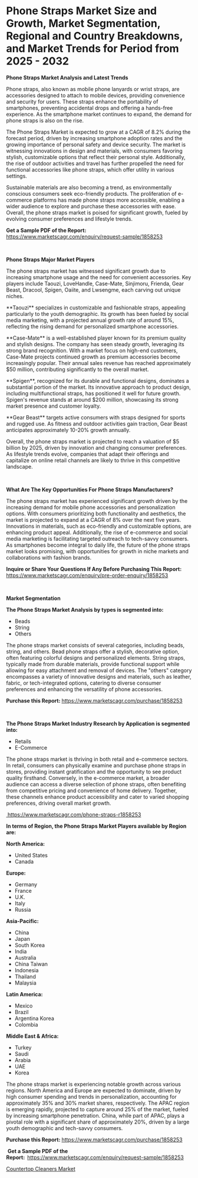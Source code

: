 <p><h1>Phone Straps Market Size and Growth, Market Segmentation, Regional and Country Breakdowns, and Market Trends for Period from 2025 -  2032</h1></p><p><strong>Phone Straps Market Analysis and Latest Trends</strong></p>
<p><p>Phone straps, also known as mobile phone lanyards or wrist straps, are accessories designed to attach to mobile devices, providing convenience and security for users. These straps enhance the portability of smartphones, preventing accidental drops and offering a hands-free experience. As the smartphone market continues to expand, the demand for phone straps is also on the rise. </p><p>The Phone Straps Market is expected to grow at a CAGR of 8.2% during the forecast period, driven by increasing smartphone adoption rates and the growing importance of personal safety and device security. The market is witnessing innovations in design and materials, with consumers favoring stylish, customizable options that reflect their personal style. Additionally, the rise of outdoor activities and travel has further propelled the need for functional accessories like phone straps, which offer utility in various settings. </p><p>Sustainable materials are also becoming a trend, as environmentally conscious consumers seek eco-friendly products. The proliferation of e-commerce platforms has made phone straps more accessible, enabling a wider audience to explore and purchase these accessories with ease. Overall, the phone straps market is poised for significant growth, fueled by evolving consumer preferences and lifestyle trends.</p></p>
<p><strong>Get a Sample PDF of the Report:&nbsp;</strong> <a href="https://www.marketscagr.com/enquiry/request-sample/1858253?utm_campaign=1909&utm_medium=2&utm_source=Github&utm_content=ia&utm_term=09022025&utm_id=phone-straps">https://www.marketscagr.com/enquiry/request-sample/1858253</a></p>
<p>&nbsp;</p>
<p><strong>Phone Straps Major Market Players</strong></p>
<p><p>The phone straps market has witnessed significant growth due to increasing smartphone usage and the need for convenient accessories. Key players include Taouzi, LoveHandle, Case-Mate, Sinjimoru, Frienda, Gear Beast, Dracool, Spigen, Oaiite, and Lwsengme, each carving out unique niches.</p><p>**Taouzi** specializes in customizable and fashionable straps, appealing particularly to the youth demographic. Its growth has been fueled by social media marketing, with a projected annual growth rate of around 15%, reflecting the rising demand for personalized smartphone accessories.</p><p>**Case-Mate** is a well-established player known for its premium quality and stylish designs. The company has seen steady growth, leveraging its strong brand recognition. With a market focus on high-end customers, Case-Mate projects continued growth as premium accessories become increasingly popular. Their annual sales revenue has reached approximately $50 million, contributing significantly to the overall market.</p><p>**Spigen**, recognized for its durable and functional designs, dominates a substantial portion of the market. Its innovative approach to product design, including multifunctional straps, has positioned it well for future growth. Spigen's revenue stands at around $200 million, showcasing its strong market presence and customer loyalty.</p><p>**Gear Beast** targets active consumers with straps designed for sports and rugged use. As fitness and outdoor activities gain traction, Gear Beast anticipates approximately 10-20% growth annually.</p><p>Overall, the phone straps market is projected to reach a valuation of $5 billion by 2025, driven by innovation and changing consumer preferences. As lifestyle trends evolve, companies that adapt their offerings and capitalize on online retail channels are likely to thrive in this competitive landscape.</p></p>
<p>&nbsp;</p>
<p><strong>What Are The Key Opportunities For Phone Straps Manufacturers?</strong></p>
<p><p>The phone straps market has experienced significant growth driven by the increasing demand for mobile phone accessories and personalization options. With consumers prioritizing both functionality and aesthetics, the market is projected to expand at a CAGR of 8% over the next five years. Innovations in materials, such as eco-friendly and customizable options, are enhancing product appeal. Additionally, the rise of e-commerce and social media marketing is facilitating targeted outreach to tech-savvy consumers. As smartphones become integral to daily life, the future of the phone straps market looks promising, with opportunities for growth in niche markets and collaborations with fashion brands.</p></p>
<p><strong>Inquire or Share Your Questions If Any Before Purchasing This Report:</strong> <a href="https://www.marketscagr.com/enquiry/pre-order-enquiry/1858253?utm_campaign=1909&utm_medium=2&utm_source=Github&utm_content=ia&utm_term=09022025&utm_id=phone-straps">https://www.marketscagr.com/enquiry/pre-order-enquiry/1858253</a></p>
<p>&nbsp;</p>
<p><strong>Market Segmentation</strong></p>
<p><strong>The Phone Straps Market Analysis by types is segmented into:</strong></p>
<p><ul><li>Beads</li><li>String</li><li>Others</li></ul></p>
<p><p>The phone straps market consists of several categories, including beads, string, and others. Bead phone straps offer a stylish, decorative option, often featuring colorful designs and personalized elements. String straps, typically made from durable materials, provide functional support while allowing for easy attachment and removal of devices. The "others" category encompasses a variety of innovative designs and materials, such as leather, fabric, or tech-integrated options, catering to diverse consumer preferences and enhancing the versatility of phone accessories.</p></p>
<p><strong>Purchase this Report:&nbsp;</strong><a href="https://www.marketscagr.com/purchase/1858253?utm_campaign=1909&utm_medium=2&utm_source=Github&utm_content=ia&utm_term=09022025&utm_id=phone-straps">https://www.marketscagr.com/purchase/1858253</a></p>
<p>&nbsp;</p>
<p><strong>The Phone Straps Market Industry Research by Application is segmented into:</strong></p>
<p><ul><li>Retails</li><li>E-Commerce</li></ul></p>
<p><p>The phone straps market is thriving in both retail and e-commerce sectors. In retail, consumers can physically examine and purchase phone straps in stores, providing instant gratification and the opportunity to see product quality firsthand. Conversely, in the e-commerce market, a broader audience can access a diverse selection of phone straps, often benefiting from competitive pricing and convenience of home delivery. Together, these channels enhance product accessibility and cater to varied shopping preferences, driving overall market growth.</p></p>
<p><a href="https://www.marketscagr.com/phone-straps-r1858253?utm_campaign=1909&utm_medium=2&utm_source=Github&utm_content=ia&utm_term=09022025&utm_id=phone-straps">&nbsp;https://www.marketscagr.com/phone-straps-r1858253</a></p>
<p><strong>In terms of Region, the Phone Straps Market Players available by Region are:</strong></p>
<p>
    <p> <strong> North America: </strong>
        <ul>
            <li>United States</li>
            <li>Canada</li>
        </ul>
        </p> 
    <p> <strong> Europe: </strong>
        <ul>
            <li>Germany</li>
            <li>France</li>
            <li>U.K.</li>
            <li>Italy</li>
            <li>Russia</li>
        </ul>
        </p> 
    <p> <strong> Asia-Pacific: </strong>
        <ul>
            <li>China</li>
            <li>Japan</li>
            <li>South Korea</li>
            <li>India</li>
            <li>Australia</li>
            <li>China Taiwan</li>
            <li>Indonesia</li>
            <li>Thailand</li>
            <li>Malaysia</li>
        </ul>
        </p> 
    <p> <strong> Latin America: </strong>
        <ul>
            <li>Mexico</li>
            <li>Brazil</li>
            <li>Argentina Korea</li>
            <li>Colombia</li>
        </ul>
        </p> 
    <p> <strong> Middle East & Africa: </strong>
        <ul>
            <li>Turkey</li>
            <li>Saudi</li>
            <li>Arabia</li>
            <li>UAE</li>
            <li>Korea</li>
        </ul>
    </p>
    </p>
<p><p>The phone straps market is experiencing notable growth across various regions. North America and Europe are expected to dominate, driven by high consumer spending and trends in personalization, accounting for approximately 35% and 30% market shares, respectively. The APAC region is emerging rapidly, projected to capture around 25% of the market, fueled by increasing smartphone penetration. China, while part of APAC, plays a pivotal role with a significant share of approximately 20%, driven by a large youth demographic and tech-savvy consumers.</p></p>
<p><strong>Purchase this Report: </strong><a href="https://www.marketscagr.com/purchase/1858253?utm_campaign=1909&utm_medium=2&utm_source=Github&utm_content=ia&utm_term=09022025&utm_id=phone-straps">https://www.marketscagr.com/purchase/1858253</a></p>
<p>&nbsp;<strong>Get a Sample PDF of the Report:&nbsp;&nbsp;</strong><a href="https://www.marketscagr.com/enquiry/request-sample/1858253?utm_campaign=1909&utm_medium=2&utm_source=Github&utm_content=ia&utm_term=09022025&utm_id=phone-straps">https://www.marketscagr.com/enquiry/request-sample/1858253</a></p>
<p><strong></strong></p>
<p><p><a href="https://github.com/luckyshygirl/Market-Research-Report-List-7/blob/main/countertop-cleaners-market.md?utm_campaign=1909&utm_medium=2&utm_source=Github&utm_content=ia&utm_term=09022025&utm_id=phone-straps">Countertop Cleaners Market</a></p></p>
